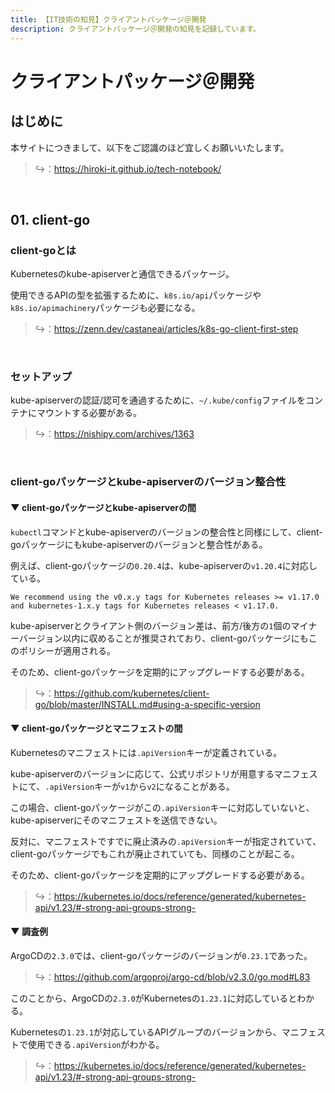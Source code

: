```yaml
---
title: 【IT技術の知見】クライアントパッケージ＠開発
description: クライアントパッケージ＠開発の知見を記録しています。
---
```


# クライアントパッケージ＠開発

## はじめに

本サイトにつきまして、以下をご認識のほど宜しくお願いいたします。

> ↪️：https://hiroki-it.github.io/tech-notebook/

<br>

## 01. client-go

### client-goとは

Kubernetesのkube-apiserverと通信できるパッケージ。

使用できるAPIの型を拡張するために、`k8s.io/api`パッケージや`k8s.io/apimachinery`パッケージも必要になる。

> ↪️：https://zenn.dev/castaneai/articles/k8s-go-client-first-step

<br>

### セットアップ

kube-apiserverの認証/認可を通過するために、`~/.kube/config`ファイルをコンテナにマウントする必要がある。

> ↪️：https://nishipy.com/archives/1363

<br>

### client-goパッケージとkube-apiserverのバージョン整合性

#### ▼ client-goパッケージとkube-apiserverの間

`kubectl`コマンドとkube-apiserverのバージョンの整合性と同様にして、client-goパッケージにもkube-apiserverのバージョンと整合性がある。

例えば、client-goパッケージの`0.20.4`は、kube-apiserverの`v1.20.4`に対応している。

```
We recommend using the v0.x.y tags for Kubernetes releases >= v1.17.0 and kubernetes-1.x.y tags for Kubernetes releases < v1.17.0.
```

kube-apiserverとクライアント側のバージョン差は、前方/後方の`1`個のマイナーバージョン以内に収めることが推奨されており、client-goパッケージにもこのポリシーが適用される。

そのため、client-goパッケージを定期的にアップグレードする必要がある。

> ↪️：https://github.com/kubernetes/client-go/blob/master/INSTALL.md#using-a-specific-version

#### ▼ client-goパッケージとマニフェストの間

Kubernetesのマニフェストには`.apiVersion`キーが定義されている。

kube-apiserverのバージョンに応じて、公式リポジトリが用意するマニフェストにて、`.apiVersion`キーが`v1`から`v2`になることがある。

この場合、client-goパッケージがこの`.apiVersion`キーに対応していないと、kube-apiserverにそのマニフェストを送信できない。

反対に、マニフェストですでに廃止済みの`.apiVersion`キーが指定されていて、client-goパッケージでもこれが廃止されていても、同様のことが起こる。

そのため、client-goパッケージを定期的にアップグレードする必要がある。

> ↪️：https://kubernetes.io/docs/reference/generated/kubernetes-api/v1.23/#-strong-api-groups-strong-

#### ▼ 調査例

ArgoCDの`2.3.0`では、client-goパッケージのバージョンが`0.23.1`であった。

> ↪️：https://github.com/argoproj/argo-cd/blob/v2.3.0/go.mod#L83

このことから、ArgoCDの`2.3.0`がKubernetesの`1.23.1`に対応しているとわかる。

Kubernetesの`1.23.1`が対応しているAPIグループのバージョンから、マニフェストで使用できる`.apiVersion`がわかる。

> ↪️：https://kubernetes.io/docs/reference/generated/kubernetes-api/v1.23/#-strong-api-groups-strong-

<br>
